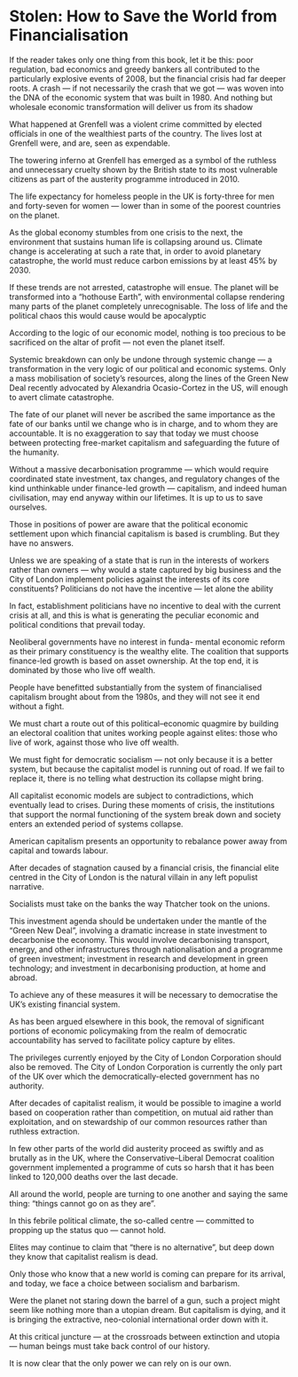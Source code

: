 Stolen: How to Save the World from Financialisation
===================================================
If the reader takes only one thing from this book, let it be this: poor regulation, bad economics and greedy bankers all contributed to the particularly explosive events of 2008, but the financial crisis had far deeper roots. A crash — if not necessarily the crash that we got — was woven into the DNA of the economic system that was built in 1980. And nothing but wholesale economic transformation will deliver us from its shadow


What happened at Grenfell was a violent crime committed by elected officials in one of the wealthiest parts of the country. The lives lost at Grenfell were, and are, seen as expendable.


The towering inferno at Grenfell has emerged as a symbol of the ruthless and unnecessary cruelty shown by the British state to its most vulnerable citizens as part of the austerity programme introduced in 2010.


The life expectancy for homeless people in the UK is forty-three for men and forty-seven for women — lower than in some of the poorest countries on the planet.


As the global economy stumbles from one crisis to the next, the environment that sustains human life is collapsing around us. Climate change is accelerating at such a rate that, in order to avoid planetary catastrophe, the world must reduce carbon emissions by at least 45% by 2030.


If these trends are not arrested, catastrophe will ensue. The planet will be transformed into a “hothouse Earth”, with environmental collapse rendering many parts of the planet completely unrecognisable. The loss of life and the political chaos this would cause would be apocalyptic


According to the logic of our economic model, nothing is too precious to be sacrificed on the altar of profit — not even the planet itself.


Systemic breakdown can only be undone through systemic change — a transformation in the very logic of our political and economic systems. Only a mass mobilisation of society’s resources, along the lines of the Green New Deal recently advocated by Alexandria Ocasio-Cortez in the US, will enough to avert climate catastrophe.


The fate of our planet will never be ascribed the same importance as the fate of our banks until we change who is in charge, and to whom they are accountable. It is no exaggeration to say that today we must choose between protecting free-market capitalism and safeguarding the future of the humanity.


Without a massive decarbonisation programme — which would require coordinated state investment, tax changes, and regulatory changes of the kind unthinkable under finance-led growth — capitalism, and indeed human civilisation, may end anyway within our lifetimes. It is up to us to save ourselves.


Those in positions of power are aware that the political economic settlement upon which financial capitalism is based is crumbling. But they have no answers.


Unless we are speaking of a state that is run in the interests of workers rather than owners — why would a state captured by big business and the City of London implement policies against the interests of its core constituents? Politicians do not have the incentive — let alone the ability


In fact, establishment politicians have no incentive to deal with the current crisis at all, and this is what is generating the peculiar economic and political conditions that prevail today.


Neoliberal governments have no interest in funda- mental economic reform as their primary constituency is the wealthy elite. The coalition that supports finance-led growth is based on asset ownership. At the top end, it is dominated by those who live off wealth.


People have benefitted substantially from the system of financialised capitalism brought about from the 1980s, and they will not see it end without a fight.


We must chart a route out of this political–economic quagmire by building an electoral coalition that unites working people against elites: those who live of work, against those who live off wealth.


We must fight for democratic socialism — not only because it is a better system, but because the capitalist model is running out of road. If we fail to replace it, there is no telling what destruction its collapse might bring.


All capitalist economic models are subject to contradictions, which eventually lead to crises. During these moments of crisis, the institutions that support the normal functioning of the system break down and society enters an extended period of systems collapse.


American capitalism presents an opportunity to rebalance power away from capital and towards labour.


After decades of stagnation caused by a financial crisis, the financial elite centred in the City of London is the natural villain in any left populist narrative.


Socialists must take on the banks the way Thatcher took on the unions.


This investment agenda should be undertaken under the mantle of the “Green New Deal”, involving a dramatic increase in state investment to decarbonise the economy. This would involve decarbonising transport, energy, and other infrastructures through nationalisation and a programme of green investment; investment in research and development in green technology; and investment in decarbonising production, at home and abroad.


To achieve any of these measures it will be necessary to democratise the UK’s existing financial system.


As has been argued elsewhere in this book, the removal of significant portions of economic policymaking from the realm of democratic accountability has served to facilitate policy capture by elites.


The privileges currently enjoyed by the City of London Corporation should also be removed. The City of London Corporation is currently the only part of the UK over which the democratically-elected government has no authority.


After decades of capitalist realism, it would be possible to imagine a world based on cooperation rather than competition, on mutual aid rather than exploitation, and on stewardship of our common resources rather than ruthless extraction.


In few other parts of the world did austerity proceed as swiftly and as brutally as in the UK, where the Conservative–Liberal Democrat coalition government implemented a programme of cuts so harsh that it has been linked to 120,000 deaths over the last decade.


All around the world, people are turning to one another and saying the same thing: “things cannot go on as they are”.


In this febrile political climate, the so-called centre — committed to propping up the status quo — cannot hold.


Elites may continue to claim that “there is no alternative”, but deep down they know that capitalist realism is dead.


Only those who know that a new world is coming can prepare for its arrival, and today, we face a choice between socialism and barbarism.


Were the planet not staring down the barrel of a gun, such a project might seem like nothing more than a utopian dream. But capitalism is dying, and it is bringing the extractive, neo-colonial international order down with it.


At this critical juncture — at the crossroads between extinction and utopia — human beings must take back control of our history.


It is now clear that the only power we can rely on is our own.

